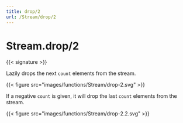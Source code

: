 ```yaml
---
title: drop/2
url: /Stream/drop/2
---
```


# Stream.drop/2

{{< signature >}}

Lazily drops the next `count` elements from the stream.

{{< figure src="images/functions/Stream/drop-2.svg" >}}

If a negative `count` is given, it will drop the last `count` elements from the stream.

{{< figure src="images/functions/Stream/drop-2.2.svg" >}}
